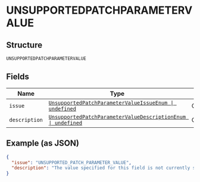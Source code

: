 
# UNSUPPORTEDPATCHPARAMETERVALUE

## Structure

`UNSUPPORTEDPATCHPARAMETERVALUE`

## Fields

| Name | Type | Tags | Description |
|  --- | --- | --- | --- |
| `issue` | [`UnsupportedPatchParameterValueIssueEnum \| undefined`](../../doc/models/unsupported-patch-parameter-value-issue-enum.md) | Optional | - |
| `description` | [`UnsupportedPatchParameterValueDescriptionEnum \| undefined`](../../doc/models/unsupported-patch-parameter-value-description-enum.md) | Optional | - |

## Example (as JSON)

```json
{
  "issue": "UNSUPPORTED_PATCH_PARAMETER_VALUE",
  "description": "The value specified for this field is not currently supported."
}
```

